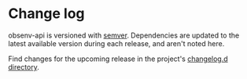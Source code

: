 # Change log

obsenv-api is versioned with [semver](https://semver.org/).
Dependencies are updated to the latest available version during each release, and aren't noted here.

Find changes for the upcoming release in the project's [changelog.d directory](https://github.com/lsst-ts/obsenv-api/tree/main/changelog.d/).

<!-- scriv-insert-here -->
